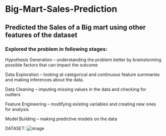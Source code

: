 # Big-Mart-Sales-Prediction

## Predicted the Sales of a Big mart using other features of the dataset

### Explored the problem in following stages:

Hypothesis Generation – understanding the problem better by brainstorming possible factors that can impact the outcome

Data Exploration – looking at categorical and continuous feature summaries and making inferences about the data.

Data Cleaning – imputing missing values in the data and checking for outliers

Feature Engineering – modifying existing variables and creating new ones for analysis

Model Building – making predictive models on the data

DATASET:
![image](https://user-images.githubusercontent.com/62651885/138037988-464dfedc-1cff-4ec3-b580-5848effeb784.png)
